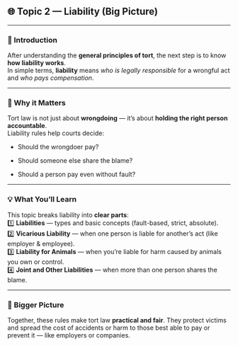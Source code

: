 
## 🌐 **Topic 2 — Liability (Big Picture)**

---

### **📌 Introduction**

After understanding the **general principles of tort**, the next step is to know **how liability works**.  
In simple terms, **liability** means _who is legally responsible_ for a wrongful act and _who pays compensation_.

---

### **🔑 Why it Matters**

Tort law is not just about **wrongdoing** — it’s about **holding the right person accountable**.  
Liability rules help courts decide:

- Should the wrongdoer pay?
    
- Should someone else share the blame?
    
- Should a person pay even without fault?
    

---

### **💡 What You’ll Learn**

This topic breaks liability into **clear parts**:  
1️⃣ **Liabilities** — types and basic concepts (fault-based, strict, absolute).  
2️⃣ **Vicarious Liability** — when one person is liable for another’s act (like employer & employee).  
3️⃣ **Liability for Animals** — when you’re liable for harm caused by animals you own or control.  
4️⃣ **Joint and Other Liabilities** — when more than one person shares the blame.

---

### **📌 Bigger Picture**

Together, these rules make tort law **practical and fair**. They protect victims and spread the cost of accidents or harm to those best able to pay or prevent it — like employers or companies.
